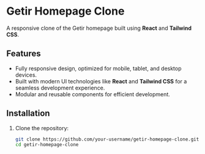 # Getir Homepage Clone

A responsive clone of the Getir homepage built using **React** and **Tailwind CSS**.

## Features
- Fully responsive design, optimized for mobile, tablet, and desktop devices.
- Built with modern UI technologies like **React** and **Tailwind CSS** for a seamless development experience.
- Modular and reusable components for efficient development.

## Installation

1. Clone the repository:
   ```bash
   git clone https://github.com/your-username/getir-homepage-clone.git
   cd getir-homepage-clone
